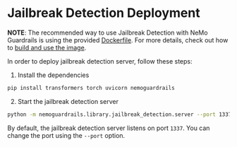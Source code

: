 # Jailbreak Detection Deployment

**NOTE**: The recommended way to use Jailbreak Detection with NeMo Guardrails is using the provided [Dockerfile](../../../nemoguardrails/library/jailbreak_detection/Dockerfile). For more details, check out how to [build and use the image](./using-docker.md).

In order to deploy jailbreak detection server, follow these steps:

1. Install the dependencies
```bash
pip install transformers torch uvicorn nemoguardrails
```

2. Start the jailbreak detection server
```bash
python -m nemoguardrails.library.jailbreak_detection.server --port 1337
```

By default, the jailbreak detection server listens on port `1337`. You can change the port using the `--port` option.
